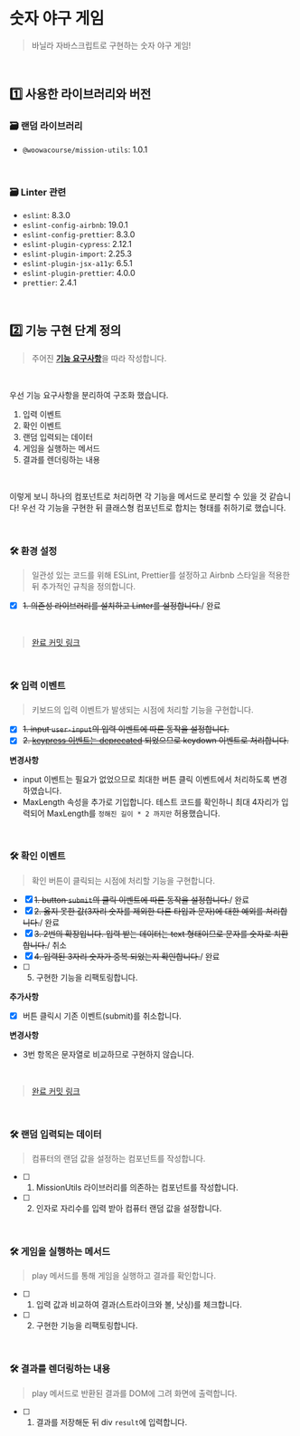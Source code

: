 # 숫자 야구 게임
> 바닐라 자바스크립트로 구현하는 숫자 야구 게임!

<br>

## 1️⃣ 사용한 라이브러리와 버전
### 🗃 랜덤 라이브러리
- `@woowacourse/mission-utils`: 1.0.1

<br>

### 🗃 Linter 관련
- `eslint`: 8.3.0
- `eslint-config-airbnb`: 19.0.1
- `eslint-config-prettier`: 8.3.0
- `eslint-plugin-cypress`: 2.12.1
- `eslint-plugin-import`: 2.25.3
- `eslint-plugin-jsx-a11y`: 6.5.1
- `eslint-plugin-prettier`: 4.0.0
- `prettier`: 2.4.1

<br>

## 2️⃣ 기능 구현 단계 정의
> 주어진 [**기능 요구사항**](https://github.com/InSeong-So/javascript-baseball-precourse#-%EA%B8%B0%EB%8A%A5-%EC%9A%94%EA%B5%AC%EC%82%AC%ED%95%AD)을 따라 작성합니다.

<br>

우선 기능 요구사항을 분리하여 구조화 했습니다.
1. 입력 이벤트
2. 확인 이벤트
3. 랜덤 입력되는 데이터
4. 게임을 실행하는 메서드
5. 결과를 렌더링하는 내용

<br>

이렇게 보니 하나의 컴포넌트로 처리하면 각 기능을 메서드로 분리할 수 있을 것 같습니다! 우선 각 기능을 구현한 뒤 클래스형 컴포넌트로 합치는 형태를 취하기로 했습니다.

<br>

### 🛠 환경 설정
> 일관성 있는 코드를 위해 ESLint, Prettier를 설정하고 Airbnb 스타일을 적용한 뒤 추가적인 규칙을 정의합니다.

- [x] ~~1. 의존성 라이브러리를 설치하고 Linter를 설정합니다.~~/ 완료

<br>

> [완료 커밋 링크](https://github.com/InSeong-So/javascript-baseball-precourse/commit/ce29522d79a9be3d1acd227ccb72ff2774853939)

<br>

### 🛠 입력 이벤트
> 키보드의 입력 이벤트가 발생되는 시점에 처리할 기능을 구현합니다.

- [x] ~~1. input `user-input`의 입력 이벤트에 따른 동작을 설정합니다.~~
- [x] ~~2. [keypress 이벤트는 deprecated](https://developer.mozilla.org/en-US/docs/Web/API/Document/keypress_event) 되었으므로 keydown 이벤트로 처리합니다.~~

**변경사항**
- input 이벤트는 필요가 없었으므로 최대한 버튼 클릭 이벤트에서 처리하도록 변경하였습니다.
- MaxLength 속성을 추가로 기입합니다. 테스트 코드를 확인하니 최대 4자리가 입력되어 MaxLength를 `정해진 길이 * 2 까지만` 허용했습니다.

<br>

### 🛠 확인 이벤트
> 확인 버튼이 클릭되는 시점에 처리할 기능을 구현합니다.

- [x] ~~1. button `submit`의 클릭 이벤트에 따른 동작을 설정합니다.~~/ 완료
- [x] ~~2. 옳지 못한 값(3자리 숫자를 제외한 다른 타입과 문자)에 대한 예외를 처리합니다.~~/ 완료
- [x] ~~3. 2번의 확장입니다. 입력 받는 데이터는 text 형태이므로 문자를 숫자로 치환합니다.~~/ 취소
- [x] ~~4. 입력된 3자리 숫자가 중복 되었는지 확인합니다.~~/ 완료
- [ ] 5. 구현한 기능을 리팩토링합니다.

**추가사항**

- [x] 버튼 클릭시 기존 이벤트(submit)를 취소합니다.

**변경사항**
- 3번 항목은 문자열로 비교하므로 구현하지 않습니다.

<br>

> [완료 커밋 링크](https://github.com/InSeong-So/javascript-baseball-precourse/commit/d8dcdf008bea15dc1c8568216be7c20b3b4b2741)

<br>

### 🛠 랜덤 입력되는 데이터
> 컴퓨터의 랜덤 값을 설정하는 컴포넌트를 작성합니다.

- [ ] 1. MissionUtils 라이브러리를 의존하는 컴포넌트를 작성합니다.
- [ ] 2. 인자로 자리수를 입력 받아 컴퓨터 랜덤 값을 설정합니다.

<br>

### 🛠 게임을 실행하는 메서드
> play 메서드를 통해 게임을 실행하고 결과를 확인합니다.

- [ ] 1. 입력 값과 비교하여 결과(스트라이크와 볼, 낫싱)를 체크합니다.
- [ ] 2. 구현한 기능을 리팩토링합니다.

<br>

### 🛠 결과를 렌더링하는 내용
> play 메서드로 반환된 결과를 DOM에 그려 화면에 출력합니다.

- [ ] 1. 결과를 저장해둔 뒤 div `result`에 입력합니다.

<br>